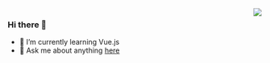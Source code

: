 <a href="#">
  <img align="right" src="https://github-readme-stats.vercel.app/api?username=zguolee&&hide_border=true&count_private=true&show_icons=true&include_all_commits=true">
</a>

### Hi there 👋

<!--
**zguolee/zguolee** is a ✨ _special_ ✨ repository because its `README.md` (this file) appears on your GitHub profile.

Here are some ideas to get you started:

- 🔭 I’m currently working on ...
- 🌱 I’m currently learning ...
- 👯 I’m looking to collaborate on ...
- 🤔 I’m looking for help with ...
- 💬 Ask me about ...
- 📫 How to reach me: ...
- 😄 Pronouns: ...
- ⚡ Fun fact: ...
  -->

- 🌱 I’m currently learning Vue.js
- 💬 Ask me about anything [here](https://github.com/zguolee/zguolee/issues)
